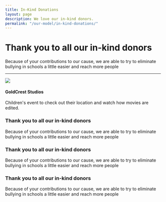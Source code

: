 ```yaml
---
title: In-Kind Donations
layout: page
description: We love our in-kind donors.
permalink: "/our-model/in-kind-donations/"
---
```


<div class="row">
<div class="col-lg-12 col-md-12 col-sm-12 col-xs-12">
<h1 class="text-center">Thank you to all our in-kind donors</h1>
<p class="text-center">Because of your contributions to our cause, we are able to try to eliminate bullying in schools a little easier and reach more people</p>
</div>
</div>
<hr/>
<div class="row">
	<div class="col-lg-3 col-md-3 col-sm-3 col-xs-3">
			<img src="{{ site.baseurl }}/img/inkind-donors/goldcrest.png" class="img-responsive" />
		<h4>GoldCrest Studios</h4>
		<p>Children's event to check out their location and watch how movies are edited.</p>
	</div>
	<div class="col-lg-3 col-md-3 col-sm-3 col-xs-3">
		<h3>Thank you to all our in-kind donors</h3>
		<p>Because of your contributions to our cause, we are able to try to eliminate bullying in schools a little easier and reach more people</p>
	</div>
	<div class="col-lg-3 col-md-3 col-sm-3 col-xs-3">
		<h3>Thank you to all our in-kind donors</h3>
		<p>Because of your contributions to our cause, we are able to try to eliminate bullying in schools a little easier and reach more people</p>
	</div>
	<div class="col-lg-3 col-md-3 col-sm-3 col-xs-3">
		<h3>Thank you to all our in-kind donors</h3>
		<p>Because of your contributions to our cause, we are able to try to eliminate bullying in schools a little easier and reach more people</p>
	</div>
</div>